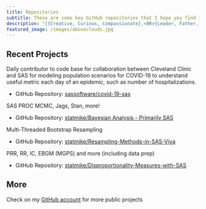 ```yaml
---
title: Repositories
subtitle: These are some key GitHub repositories that I hope you find interesting
description: "{{Creative, Curious, Compassionate},<BR>{Leader, Father, Believer},<BR>{Coder, Data Gentleman, Swell Bayesian}}"
featured_image: /images/aboveclouds.jpg
---
```


## Recent Projects
Daily contributor to code base for collaboration between Cleveland Clinic and SAS for modeling population scenarios for COVID-19 to understand useful metric each day of an epidemic, such as number of hospitalizations.
* GitHub Repository: [sassoftware/covid-19-sas](https://github.com/sassoftware/covid-19-sas)

SAS PROC MCMC, Jags, Stan, more!
* GitHub Repository: [statmike/Bayesian Analysis - Primarily SAS](https://github.com/statmike/Bayesian-Analysis--Primarily-SAS-)

Multi-Threaded Bootstrap Resampling
* GitHub Repository: [statmike/Resampling-Methods-in-SAS-Viya](https://github.com/statmike/Resampling-Methods-in-SAS-Viya)

PRR, RR, IC, EBGM (MGPS) and more (including data prep)
* GitHub Repository: [statmike/Disproportionality-Measures-with-SAS](https://github.com/statmike/Disproportionality-Measures-with-SAS)

## More
Check on my [GitHub account](https://www.github.com/statmike) for more public projects
